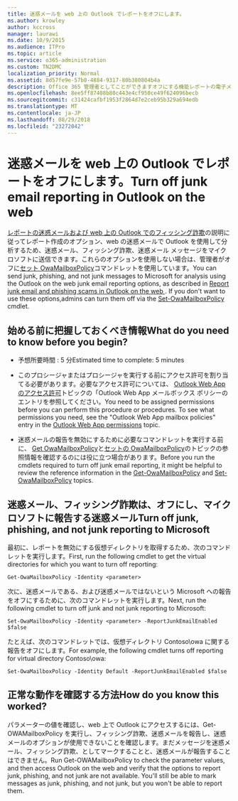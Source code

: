 ```yaml
---
title: 迷惑メールを web 上の Outlook でレポートをオフにします。
ms.author: krowley
author: kccross
manager: laurawi
ms.date: 10/9/2015
ms.audience: ITPro
ms.topic: article
ms.service: o365-administration
ms.custom: TN2DMC
localization_priority: Normal
ms.assetid: 8d57fe9e-57b8-4884-9317-80b380804b4a
description: Office 365 管理者としてことができますオフにする機能レポートの電子メールをユーザーの迷惑メールとして。
ms.openlocfilehash: 8ee5ff87408b80c443e4cf950ce49f624096becb
ms.sourcegitcommit: c31424cafbf1953f2864d7e2ceb95b329a694edb
ms.translationtype: MT
ms.contentlocale: ja-JP
ms.lasthandoff: 08/29/2018
ms.locfileid: "23272042"
---
```

# <a name="turn-off-junk-email-reporting-in-outlook-on-the-web"></a><span data-ttu-id="aacb7-103">迷惑メールを web 上の Outlook でレポートをオフにします。</span><span class="sxs-lookup"><span data-stu-id="aacb7-103">Turn off junk email reporting in Outlook on the web</span></span>

<span data-ttu-id="aacb7-p101">[レポートの迷惑メールおよび web 上の Outlook でのフィッシング詐欺](report-junk-email-and-phishing-scams-in-outlook-on-the-web-eop.md)の説明に従ってレポート作成のオプション、web の迷惑メールで Outlook を使用して分析するため、迷惑メール、フィッシング詐欺、迷惑メール メッセージをマイクロソフトに送信できます。これらのオプションを使用しない場合は、管理者がオフに[セット OwaMailboxPolicy](http://technet.microsoft.com/library/530166f7-ab42-4609-ba73-9b5a39b567be.aspx)コマンドレットを使用しています。</span><span class="sxs-lookup"><span data-stu-id="aacb7-p101">You can send junk, phishing, and not junk messages to Microsoft for analysis using the Outlook on the web junk email reporting options, as described in [Report junk email and phishing scams in Outlook on the web ](report-junk-email-and-phishing-scams-in-outlook-on-the-web-eop.md). If you don't want to use these options,admins can turn them off via the [Set-OwaMailboxPolicy](http://technet.microsoft.com/library/530166f7-ab42-4609-ba73-9b5a39b567be.aspx) cmdlet.</span></span> 
  
## <a name="what-do-you-need-to-know-before-you-begin"></a><span data-ttu-id="aacb7-106">始める前に把握しておくべき情報</span><span class="sxs-lookup"><span data-stu-id="aacb7-106">What do you need to know before you begin?</span></span>
<span data-ttu-id="aacb7-107"><a name="sectionSection0"> </a></span><span class="sxs-lookup"><span data-stu-id="aacb7-107"></span></span>

- <span data-ttu-id="aacb7-108">予想所要時間 : 5 分</span><span class="sxs-lookup"><span data-stu-id="aacb7-108">Estimated time to complete: 5 minutes</span></span>
    
- <span data-ttu-id="aacb7-p102">このプロシージャまたはプロシージャを実行する前にアクセス許可を割り当てる必要があります。必要なアクセス許可については、 [Outlook Web App のアクセス許可](http://technet.microsoft.com/library/57eca42a-5a7f-4c65-89f0-7a84f2dbea19.aspx#OutlookWebApp)トピックの「Outlook Web App メールボックス ポリシーのエントリを参照してください。</span><span class="sxs-lookup"><span data-stu-id="aacb7-p102">You need to be assigned permissions before you can perform this procedure or procedures. To see what permissions you need, see the "Outlook Web App mailbox policies" entry in the [Outlook Web App permissions](http://technet.microsoft.com/library/57eca42a-5a7f-4c65-89f0-7a84f2dbea19.aspx#OutlookWebApp) topic.</span></span> 
    
- <span data-ttu-id="aacb7-111">迷惑メールの報告を無効にするために必要なコマンドレットを実行する前に、 [Get OwaMailboxPolicy](http://technet.microsoft.com/library/bdd580d3-8812-4b4a-93e8-c6401b0d2f0f.aspx)と[セットの OwaMailboxPolicy](http://technet.microsoft.com/library/530166f7-ab42-4609-ba73-9b5a39b567be.aspx)のトピックの参照情報を確認するのには役に立つ場合があります。</span><span class="sxs-lookup"><span data-stu-id="aacb7-111">Before you run the cmdlets required to turn off junk email reporting, it might be helpful to review the reference information in the [Get-OwaMailboxPolicy](http://technet.microsoft.com/library/bdd580d3-8812-4b4a-93e8-c6401b0d2f0f.aspx) and [Set-OwaMailboxPolicy](http://technet.microsoft.com/library/530166f7-ab42-4609-ba73-9b5a39b567be.aspx) topics.</span></span> 
    
## <a name="turn-off-junk-phishing-and-not-junk-reporting-to-microsoft"></a><span data-ttu-id="aacb7-112">迷惑メール、フィッシング詐欺は、オフにし、マイクロソフトに報告する迷惑メール</span><span class="sxs-lookup"><span data-stu-id="aacb7-112">Turn off junk, phishing, and not junk reporting to Microsoft</span></span>
<span data-ttu-id="aacb7-113"><a name="sectionSection1"> </a></span><span class="sxs-lookup"><span data-stu-id="aacb7-113"></span></span>

<span data-ttu-id="aacb7-114">最初に、レポートを無効にする仮想ディレクトリを取得するため、次のコマンドレットを実行します。</span><span class="sxs-lookup"><span data-stu-id="aacb7-114">First, run the following cmdlet to get the virtual directories for which you want to turn off reporting:</span></span>
  
```
Get-OwaMailboxPolicy -Identity <parameter>
```

<span data-ttu-id="aacb7-115">次に、迷惑メールである、および迷惑メールではないという Microsoft への報告をオフにするために、次のコマンドレットを実行します。</span><span class="sxs-lookup"><span data-stu-id="aacb7-115">Next, run the following cmdlet to turn off junk and not junk reporting to Microsoft:</span></span>
  
```
Set-OwaMailboxPolicy -Identity <parameter> -ReportJunkEmailEnabled $false
```

<span data-ttu-id="aacb7-116">たとえば、次のコマンドレットでは、仮想ディレクトリ Contoso\owa に関する報告をオフにします。</span><span class="sxs-lookup"><span data-stu-id="aacb7-116">For example, the following cmdlet turns off reporting for virtual directory Contoso\owa:</span></span>
  
```
Set-OwaMailboxPolicy -Identity Default -ReportJunkEmailEnabled $false
```

## <a name="how-do-you-know-this-worked"></a><span data-ttu-id="aacb7-117">正常な動作を確認する方法</span><span class="sxs-lookup"><span data-stu-id="aacb7-117">How do you know this worked?</span></span>
<span data-ttu-id="aacb7-118"><a name="sectionSection2"> </a></span><span class="sxs-lookup"><span data-stu-id="aacb7-118"></span></span>

<span data-ttu-id="aacb7-p103">パラメーターの値を確認し、web 上で Outlook にアクセスするには、Get-OWAMailboxPolicy を実行し、フィッシング詐欺、迷惑メールを報告し、迷惑メールのオプションが使用できないことを確認します。まだメッセージを迷惑メール、フィッシング詐欺、としてマークすることと、迷惑メールが報告することはできません。</span><span class="sxs-lookup"><span data-stu-id="aacb7-p103">Run Get-OWAMailboxPolicy to check the parameter values, and then access Outlook on the web and verify that the options to report junk, phishing, and not junk are not available. You'll still be able to mark messages as junk, phishing, and not junk, but you won't be able to report them.</span></span> 
  

